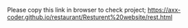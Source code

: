 Please copy this link in browser to check project;
https://axx-coder.github.io/restaurant/Resturent%20website/rest.html
